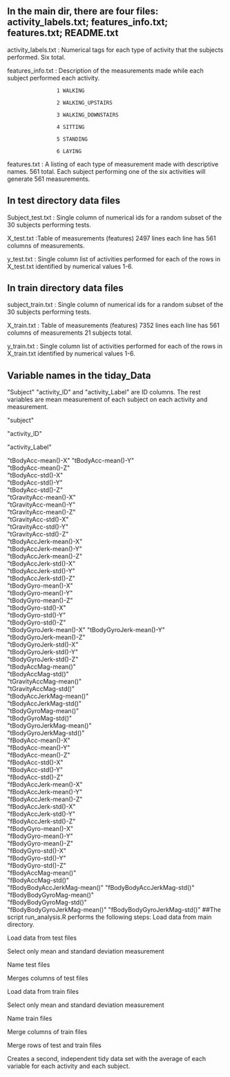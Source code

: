 ## In the main dir, there are four files: activity_labels.txt; features_info.txt; features.txt; README.txt

activity_labels.txt  : Numerical tags for each type of activity that the subjects performed. Six total.

features_info.txt :  Description of the measurements made while each subject performed each activity. 

                    1 WALKING
                    
                    2 WALKING_UPSTAIRS
                    
                    3 WALKING_DOWNSTAIRS
                    
                    4 SITTING
                    
                    5 STANDING
                    
                    6 LAYING
                    
features.txt : A listing of each type of measurement made with descriptive names. 561 total. Each subject                          performing one of the six activities will generate 561 measurements.
## In test directory data files
Subject_test.txt : Single column of numerical ids for a random subset of the 30 subjects performing tests. 

X_test.txt :Table of measurements (features)  2497 lines each line has 561 columns of measurements. 

y_test.txt : Single column list of activities performed for each of the rows in X_test.txt identified by                numerical values 1-6.

## In train directory data files
subject_train.txt : Single column of numerical ids for a random subset of the 30 subjects performing tests.

X_train.txt : Table of measurements (features) 7352 lines each line has 561 columns of                                 measurements 21 subjects total.

y_train.txt : Single column list of activities performed for each of the rows in X_train.txt identified by              numerical values 1-6.
## Variable names in the tiday_Data
"Subject" "activity_ID" and "activity_Label" are ID columns. The rest variables are mean measurement of each subject on each activity and measurement.

"subject" 

"activity_ID"

"activity_Label"

"tBodyAcc-mean()-X"
"tBodyAcc-mean()-Y"           
"tBodyAcc-mean()-Z"          
"tBodyAcc-std()-X"            
"tBodyAcc-std()-Y"           
"tBodyAcc-std()-Z"            
"tGravityAcc-mean()-X"       
"tGravityAcc-mean()-Y"        
"tGravityAcc-mean()-Z"       
"tGravityAcc-std()-X"         
"tGravityAcc-std()-Y"        
"tGravityAcc-std()-Z"         
"tBodyAccJerk-mean()-X"      
"tBodyAccJerk-mean()-Y"       
"tBodyAccJerk-mean()-Z"      
"tBodyAccJerk-std()-X"        
"tBodyAccJerk-std()-Y"       
"tBodyAccJerk-std()-Z"        
"tBodyGyro-mean()-X"         
"tBodyGyro-mean()-Y"          
"tBodyGyro-mean()-Z"         
"tBodyGyro-std()-X"           
"tBodyGyro-std()-Y"          
"tBodyGyro-std()-Z"           
"tBodyGyroJerk-mean()-X"
"tBodyGyroJerk-mean()-Y"      
"tBodyGyroJerk-mean()-Z"     
"tBodyGyroJerk-std()-X"       
"tBodyGyroJerk-std()-Y"      
"tBodyGyroJerk-std()-Z"       
"tBodyAccMag-mean()"         
"tBodyAccMag-std()"           
"tGravityAccMag-mean()"      
"tGravityAccMag-std()"        
"tBodyAccJerkMag-mean()"     
"tBodyAccJerkMag-std()"       
"tBodyGyroMag-mean()"        
"tBodyGyroMag-std()"          
"tBodyGyroJerkMag-mean()"    
"tBodyGyroJerkMag-std()"      
"fBodyAcc-mean()-X"          
"fBodyAcc-mean()-Y"           
"fBodyAcc-mean()-Z"          
"fBodyAcc-std()-X"            
"fBodyAcc-std()-Y"           
"fBodyAcc-std()-Z"            
"fBodyAccJerk-mean()-X"      
"fBodyAccJerk-mean()-Y"       
"fBodyAccJerk-mean()-Z"      
"fBodyAccJerk-std()-X"        
"fBodyAccJerk-std()-Y"       
"fBodyAccJerk-std()-Z"        
"fBodyGyro-mean()-X"         
"fBodyGyro-mean()-Y"          
"fBodyGyro-mean()-Z"         
"fBodyGyro-std()-X"           
"fBodyGyro-std()-Y"          
"fBodyGyro-std()-Z"           
"fBodyAccMag-mean()"         
"fBodyAccMag-std()"           
"fBodyBodyAccJerkMag-mean()" 
"fBodyBodyAccJerkMag-std()"   
"fBodyBodyGyroMag-mean()"    
"fBodyBodyGyroMag-std()"      
"fBodyBodyGyroJerkMag-mean()"
"fBodyBodyGyroJerkMag-std()"
##The script run_analysis.R performs the following steps:
Load data from main directory.

Load data from test files

Select only mean and standard deviation measurement

Name test files

Merges columns of test files

Load data from train files

Select only mean and standard deviation measurement

Name train files

Merge columns of train files

Merge rows of test and train files

Creates a second, independent tidy data set with the average of each variable for each activity and each subject.
